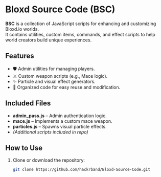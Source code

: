 # Bloxd Source Code (BSC)

**BSC** is a collection of JavaScript scripts for enhancing and customizing Bloxd.io worlds.  
It contains utilities, custom items, commands, and effect scripts to help world creators build unique experiences.

## Features
- 🛡️ Admin utilities for managing players.
- ⚔️ Custom weapon scripts (e.g., Mace logic).
- ✨ Particle and visual effect generators.
- 📜 Organized code for easy reuse and modification.

## Included Files
- **admin_pass.js** – Admin authentication logic.
- **mace.js** – Implements a custom mace weapon.
- **particles.js** – Spawns visual particle effects.
- *(Additional scripts included in repo)*

## How to Use
1. Clone or download the repository:
   ```bash
   git clone https://github.com/hackrband/Bloxd-Source-Code.git
